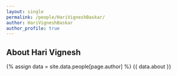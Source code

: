 ```yaml
---
layout: single
permalink: /people/HariVigneshBaskar/
author: HariVigneshBaskar
author_profile: true
---
```

## About Hari Vignesh
{% assign data = site.data.people[page.author] %}
{{ data.about }}